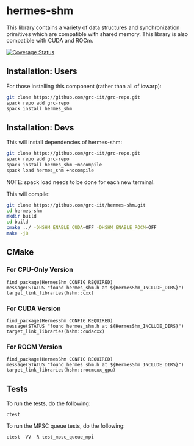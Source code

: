 
# hermes-shm

This library contains a variety of data structures and synchronization
primitives which are compatible with shared memory. This library is also
compatible with CUDA and ROCm.

[![Coverage Status](https://coveralls.io/repos/github/lukemartinlogan/hermes_shm/badge.svg?branch=master)](https://coveralls.io/github/lukemartinlogan/hermes_shm?branch=master)

## Installation: Users

For those installing this component (rather than all of iowarp):
```bash
git clone https://github.com/grc-iit/grc-repo.git
spack repo add grc-repo
spack install hermes_shm
```

## Installation: Devs

This will install dependencies of hermes-shm:
```bash
git clone https://github.com/grc-iit/grc-repo.git
spack repo add grc-repo
spack install hermes_shm +nocompile
spack load hermes_shm +nocompile
```

NOTE: spack load needs to be done for each new terminal.

This will compile:
```bash
git clone https://github.com/grc-iit/hermes-shm.git
cd hermes-shm
mkdir build
cd build
cmake ../ -DHSHM_ENABLE_CUDA=OFF -DHSHM_ENABLE_ROCM=OFF
make -j8
```

## CMake

### For CPU-Only Version
```
find_package(HermesShm CONFIG REQUIRED)
message(STATUS "found hermes_shm.h at ${HermesShm_INCLUDE_DIRS}")
target_link_libraries(hshm::cxx)
```

### For CUDA Version
```
find_package(HermesShm CONFIG REQUIRED)
message(STATUS "found hermes_shm.h at ${HermesShm_INCLUDE_DIRS}")
target_link_libraries(hshm::cudacxx)
```

### For ROCM Version
```
find_package(HermesShm CONFIG REQUIRED)
message(STATUS "found hermes_shm.h at ${HermesShm_INCLUDE_DIRS}")
target_link_libraries(hshm::rocmcxx_gpu)
```

## Tests

To run the tests, do the following:
```
ctest
```

To run the MPSC queue tests, do the following:
```
ctest -VV -R test_mpsc_queue_mpi
```
